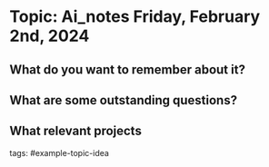 # Topic: Ai_notes Friday, February 2nd, 2024

## What do you want to remember about it?

## What are some outstanding questions?

## What relevant projects

tags: #example-topic-idea
